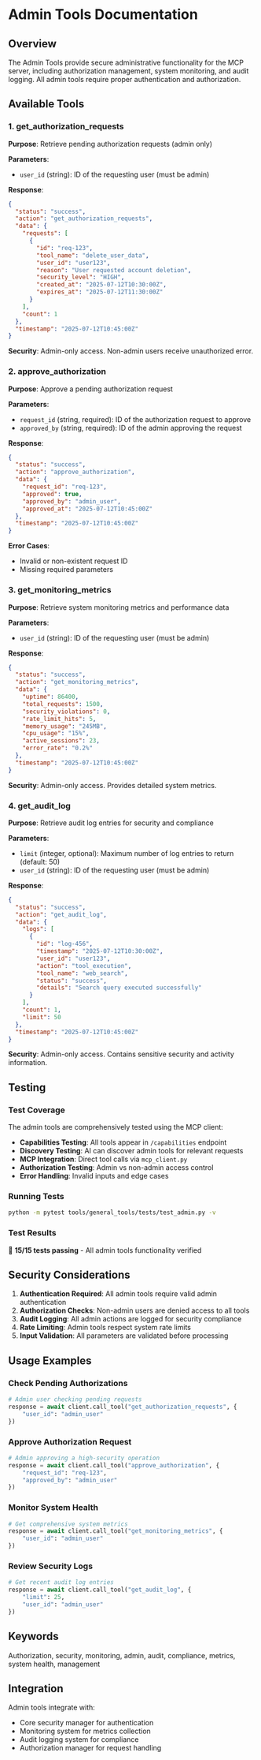 # Admin Tools Documentation

## Overview

The Admin Tools provide secure administrative functionality for the MCP server, including authorization management, system monitoring, and audit logging. All admin tools require proper authentication and authorization.

## Available Tools

### 1. get_authorization_requests

**Purpose**: Retrieve pending authorization requests (admin only)

**Parameters**:
- `user_id` (string): ID of the requesting user (must be admin)

**Response**:
```json
{
  "status": "success",
  "action": "get_authorization_requests",
  "data": {
    "requests": [
      {
        "id": "req-123",
        "tool_name": "delete_user_data",
        "user_id": "user123",
        "reason": "User requested account deletion",
        "security_level": "HIGH",
        "created_at": "2025-07-12T10:30:00Z",
        "expires_at": "2025-07-12T11:30:00Z"
      }
    ],
    "count": 1
  },
  "timestamp": "2025-07-12T10:45:00Z"
}
```

**Security**: Admin-only access. Non-admin users receive unauthorized error.

### 2. approve_authorization

**Purpose**: Approve a pending authorization request

**Parameters**:
- `request_id` (string, required): ID of the authorization request to approve
- `approved_by` (string, required): ID of the admin approving the request

**Response**:
```json
{
  "status": "success",
  "action": "approve_authorization",
  "data": {
    "request_id": "req-123",
    "approved": true,
    "approved_by": "admin_user",
    "approved_at": "2025-07-12T10:45:00Z"
  },
  "timestamp": "2025-07-12T10:45:00Z"
}
```

**Error Cases**:
- Invalid or non-existent request ID
- Missing required parameters

### 3. get_monitoring_metrics

**Purpose**: Retrieve system monitoring metrics and performance data

**Parameters**:
- `user_id` (string): ID of the requesting user (must be admin)

**Response**:
```json
{
  "status": "success",
  "action": "get_monitoring_metrics",
  "data": {
    "uptime": 86400,
    "total_requests": 1500,
    "security_violations": 0,
    "rate_limit_hits": 5,
    "memory_usage": "245MB",
    "cpu_usage": "15%",
    "active_sessions": 23,
    "error_rate": "0.2%"
  },
  "timestamp": "2025-07-12T10:45:00Z"
}
```

**Security**: Admin-only access. Provides detailed system metrics.

### 4. get_audit_log

**Purpose**: Retrieve audit log entries for security and compliance

**Parameters**:
- `limit` (integer, optional): Maximum number of log entries to return (default: 50)
- `user_id` (string): ID of the requesting user (must be admin)

**Response**:
```json
{
  "status": "success",
  "action": "get_audit_log",
  "data": {
    "logs": [
      {
        "id": "log-456",
        "timestamp": "2025-07-12T10:30:00Z",
        "user_id": "user123",
        "action": "tool_execution",
        "tool_name": "web_search",
        "status": "success",
        "details": "Search query executed successfully"
      }
    ],
    "count": 1,
    "limit": 50
  },
  "timestamp": "2025-07-12T10:45:00Z"
}
```

**Security**: Admin-only access. Contains sensitive security and activity information.

## Testing

### Test Coverage

The admin tools are comprehensively tested using the MCP client:

- **Capabilities Testing**: All tools appear in `/capabilities` endpoint
- **Discovery Testing**: AI can discover admin tools for relevant requests
- **MCP Integration**: Direct tool calls via `mcp_client.py`
- **Authorization Testing**: Admin vs non-admin access control
- **Error Handling**: Invalid inputs and edge cases

### Running Tests

```bash
python -m pytest tools/general_tools/tests/test_admin.py -v
```

### Test Results

 **15/15 tests passing** - All admin tools functionality verified

## Security Considerations

1. **Authentication Required**: All admin tools require valid admin authentication
2. **Authorization Checks**: Non-admin users are denied access to all tools
3. **Audit Logging**: All admin actions are logged for security compliance
4. **Rate Limiting**: Admin tools respect system rate limits
5. **Input Validation**: All parameters are validated before processing

## Usage Examples

### Check Pending Authorizations
```python
# Admin user checking pending requests
response = await client.call_tool("get_authorization_requests", {
    "user_id": "admin_user"
})
```

### Approve Authorization Request
```python
# Admin approving a high-security operation
response = await client.call_tool("approve_authorization", {
    "request_id": "req-123",
    "approved_by": "admin_user"
})
```

### Monitor System Health
```python
# Get comprehensive system metrics
response = await client.call_tool("get_monitoring_metrics", {
    "user_id": "admin_user"
})
```

### Review Security Logs
```python
# Get recent audit log entries
response = await client.call_tool("get_audit_log", {
    "limit": 25,
    "user_id": "admin_user"
})
```

## Keywords

Authorization, security, monitoring, admin, audit, compliance, metrics, system health, management

## Integration

Admin tools integrate with:
- Core security manager for authentication
- Monitoring system for metrics collection
- Audit logging system for compliance
- Authorization manager for request handling